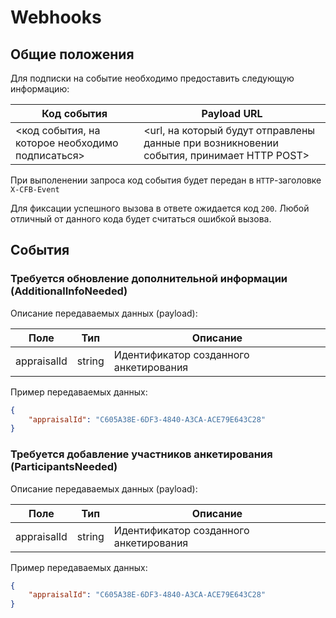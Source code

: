 # Webhooks

## Общие положения

Для подписки на событие необходимо предоставить следующую информацию:

|Код события|Payload URL|
|----|--------|
|<код события, на которое необходимо подписаться>|<url, на который будут отправлены данные при возникновении события, принимает HTTP POST>|

При выполенении запроса код события будет передан в `HTTP`-заголовке `X-CFB-Event`

Для фиксации успешного вызова в ответе ожидается код `200`. Любой отличный от данного кода будет считаться ошибкой вызова.

## События

### Требуется обновление дополнительной информации (AdditionalInfoNeeded)

Описание передаваемых данных (payload):

|Поле|Тип|Описание|
|----|--------|------------|
|appraisalId|string|Идентификатор созданного анкетирования|

Пример передаваемых данных:

```json
{
    "appraisalId": "C605A38E-6DF3-4840-A3CA-ACE79E643C28"
}
```

### Требуется добавление участников анкетирования (ParticipantsNeeded)

Описание передаваемых данных (payload):

|Поле|Тип|Описание|
|----|--------|------------|
|appraisalId|string|Идентификатор созданного анкетирования|

Пример передаваемых данных:

```json
{
    "appraisalId": "C605A38E-6DF3-4840-A3CA-ACE79E643C28"
}
```



